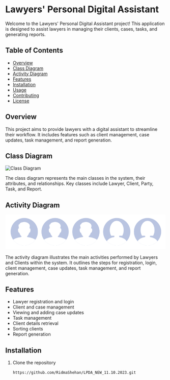 # Lawyers' Personal Digital Assistant

Welcome to the Lawyers' Personal Digital Assistant project! This application is designed to assist lawyers in managing their clients, cases, tasks, and generating reports.

## Table of Contents
- [Overview](#overview)
- [Class Diagram](#class-diagram)
- [Activity Diagram](#activity-diagram)
- [Features](#features)
- [Installation](#installation)
- [Usage](#usage)
- [Contributing](#contributing)
- [License](#license)

## Overview
This project aims to provide lawyers with a digital assistant to streamline their workflow. It includes features such as client management, case updates, task management, and report generation.

## Class Diagram
![Class Diagram]()

The class diagram represents the main classes in the system, their attributes, and relationships. Key classes include Lawyer, Client, Party, Task, and Report.

## Activity Diagram
![Activity Diagram](https://github.com/RidmaShehan/LPDA_NEW_11.10.2023/blob/ridma/LPDA/Resources/Artboard%201.png)

The activity diagram illustrates the main activities performed by Lawyers and Clients within the system. It outlines the steps for registration, login, client management, case updates, task management, and report generation.

## Features
- Lawyer registration and login
- Client and case management
- Viewing and adding case updates
- Task management
- Client details retrieval
- Sorting clients
- Report generation

## Installation
1. Clone the repository
   ```bash
   https://github.com/RidmaShehan/LPDA_NEW_11.10.2023.git

